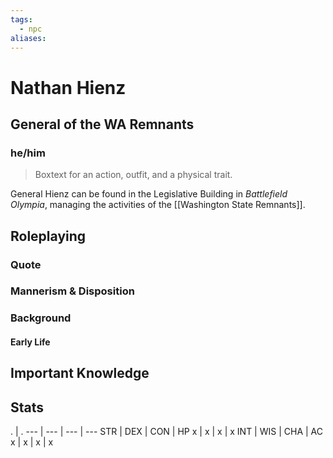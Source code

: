 ```yaml
---
tags:
  - npc
aliases:
---
```

# Nathan Hienz
## General of the WA Remnants
### he/him

> Boxtext for an action, outfit, and a physical trait.

General Hienz can be found in the Legislative Building in *Battlefield Olympia*, managing the activities of the [[Washington State Remnants]].

## Roleplaying
### Quote

### Mannerism & Disposition

### Background
#### Early Life

## Important Knowledge


## Stats
. | . 
--- | --- | --- | ---
STR | DEX | CON | HP
x | x | x | x
INT | WIS | CHA | AC
x | x | x | x